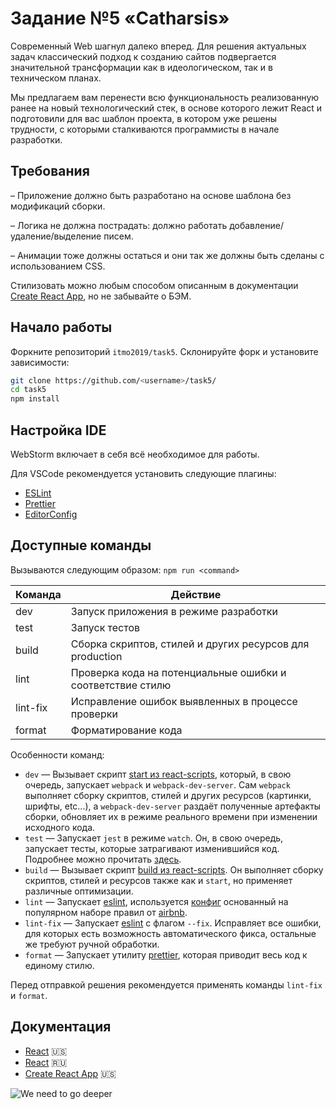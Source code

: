 # Задание №5 «Catharsis»

Современный Web шагнул далеко вперед. Для решения актуальных задач классический подход к созданию сайтов подвергается значительной трансформации как в идеологическом, так и в техническом планах.

Мы предлагаем вам перенести всю функциональность реализованную ранее на новый технологический стек, в основе которого лежит React и подготовили для вас шаблон проекта, в котором уже решены трудности, с которыми сталкиваются программисты в начале разработки.

## Требования

– Приложение должно быть разработано на основе шаблона без модификаций сборки.

– Логика не должна пострадать: должно работать добавление/удаление/выделение писем.

– Анимации тоже должны остаться и они так же должны быть сделаны с использованием CSS.

Стилизовать можно любым способом описанным в документации [Create React App](https://facebook.github.io/create-react-app/docs/adding-a-stylesheet), но не забывайте о БЭМ.

## Начало работы

Форкните репозиторий `itmo2019/task5`.
Склонируйте форк и установите зависимости:

```bash
git clone https://github.com/<username>/task5/
cd task5
npm install
```

## Настройка IDE

WebStorm включает в себя всё необходимое для работы.

Для VSCode рекомендуется установить следующие плагины:

- [ESLint](https://marketplace.visualstudio.com/items?itemName=dbaeumer.vscode-eslint)
- [Prettier](https://marketplace.visualstudio.com/items?itemName=esbenp.prettier-vscode)
- [EditorConfig](https://marketplace.visualstudio.com/items?itemName=EditorConfig.EditorConfig)

## Доступные команды

Вызываются следующим образом: `npm run <command>`

| Команда  | Действие                                                   |
| -------- | ---------------------------------------------------------- |
| dev      | Запуск приложения в режиме разработки                      |
| test     | Запуск тестов                                              |
| build    | Сборка скриптов, стилей и других ресурсов для production   |
| lint     | Проверка кода на потенциальные ошибки и соответствие стилю |
| lint-fix | Исправление ошибок выявленных в процессе проверки          |
| format   | Форматирование кода                                        |

Особенности команд:

- `dev` — Вызывает скрипт [start из react-scripts](https://github.com/facebook/create-react-app/blob/master/packages/react-scripts/scripts/start.js), который, в свою очередь, запускает `webpack` и `webpack-dev-server`.
  Сам `webpack` выполняет сборку скриптов, стилей и других ресурсов (картинки, шрифты, etc...), а `webpack-dev-server` раздаёт полученные артефакты сборки, обновляет их в режиме реального времени при изменении исходного кода.
- `test` — Запускает `jest` в режиме `watch`. Он, в свою очередь, запускает тесты, которые затрагивают
  изменившийся код. Подробнее можно прочитать [здесь](https://facebook.github.io/create-react-app/docs/running-tests).
- `build` — Вызывает скрипт [build из react-scripts](https://github.com/facebook/create-react-app/blob/master/packages/react-scripts/scripts/build.js). Он выполняет сборку скриптов, стилей и ресурсов также как и `start`, но применяет различные оптимизации.
- `lint` — Запускает [eslint](https://eslint.org), используется [конфиг](https://github.com/hellroot/eslint-config) основанный на популярном наборе правил от [airbnb](https://github.com/airbnb/javascript).
- `lint-fix` — Запускает [eslint](https://eslint.org) с флагом `--fix`. Исправляет все ошибки, для которых есть возможность автоматического фикса, остальные же требуют ручной обработки.
- `format` — Запускает утилиту [prettier](https://prettier.io), которая приводит весь код к единому стилю.

Перед отправкой решения рекомендуется применять команды `lint-fix` и `format`.

## Документация

- [React](https://reactjs.org) 🇺🇸
- [React](https://ru.reactjs.org) 🇷🇺
- [Create React App](https://facebook.github.io/create-react-app/docs/getting-started) 🇺🇸

![We need to go deeper](https://raw.githubusercontent.com/evgenymarkov/public-images/master/go-deeper.png)
